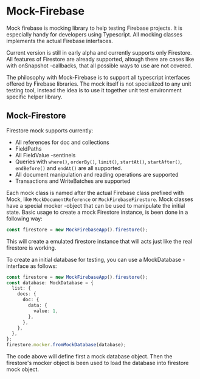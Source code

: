 # Mock-Firebase

Mock firebase is mocking library to help testing Firebase projects. It is especially handy for developers using Typescript. All mocking classes implements the actual Firebase interfaces.

Current version is still in early alpha and currently supports only Firestore. All features of Firestore are already supported, altough there are cases like with onSnapshot -callbacks, that all possible ways to use are not covered.

The philosophy with Mock-Firebase is to support all typescript interfaces offered by Firebase libraries. The mock itself is not specialized to any unit testing tool, instead the idea is to use it together unit test environment specific helper library.

## Mock-Firestore

Firestore mock supports currently:

- All references for doc and collections
- FieldPaths
- All FieldValue -sentinels
- Queries with `where()`, `orderBy()`, `limit()`, `startAt()`, `startAfter()`, `endBefore()` and `endAt()` are all supported.
- All document manipulation and reading operations are supported
- Transactions and WriteBatches are supported

Each mock class is named after the actual Firebase class prefixed with Mock, like `MockDocumentReference` or `MockFirebaseFirestore`. Mock classes have a special mocker -object that can be used to manipulate the initial state. Basic usage to create a mock Firestore instance, is been done in a following way:

```typescript
const firestore = new MockFirebaseApp().firestore();
```

This will create a emulated firestore instance that will acts just like the real firestore is working.

To create an initial database for testing, you can use a MockDatabase -interface as follows:

```typescript
const firestore = new MockFirebaseApp().firestore();
const database: MockDatabase = {
  list: {
    docs: {
      doc: {
        data: {
          value: 1,
        },
      },
    },
  },
};
firestore.mocker.fromMockDatabase(database);
```

The code above will define first a mock database object. Then the firestore's mocker object is been used to load the database into firestore mock object.
